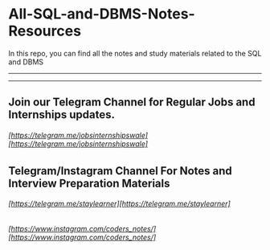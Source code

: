 # All-SQL-and-DBMS-Notes-Resources
In this repo, you can find all the notes and study materials related to the SQL and DBMS


-----------
------------


## Join our Telegram Channel for Regular Jobs and Internships updates.


###### [https://telegram.me/jobsinternshipswale][https://telegram.me/jobsinternshipswale] 


## Telegram/Instagram Channel For Notes and Interview Preparation Materials

###### [https://telegram.me/staylearner][https://telegram.me/staylearner] 


###### [https://www.instagram.com/coders_notes/][https://www.instagram.com/coders_notes/] 


[https://telegram.me/jobsinternshipswale]: https://telegram.me/jobsinternshipswale "https://telegram.me/jobsinternshipswale"
[1]: https://telegram.me/staylearner "https://telegram.me/staylearner"
[https://telegram.me/staylearner]: https://telegram.me/staylearner "https://telegram.me/staylearner"
[https://www.instagram.com/coders_notes/]: https://www.instagram.com/coders_notes/ "https://www.instagram.com/coders_notes/"
